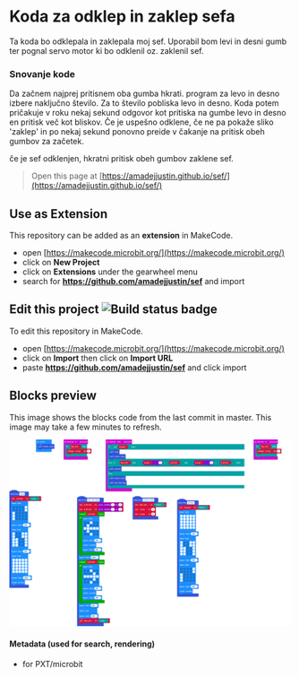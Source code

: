 # Koda za odklep in zaklep sefa

Ta koda bo odklepala in zaklepala moj sef.
Uporabil bom levi in desni gumb ter pognal servo motor ki bo odklenil oz. zaklenil sef.

### Snovanje kode

Da začnem najprej pritisnem oba gumba hkrati.
program za levo in desno izbere naključno število. Za to število pobliska levo in desno. 
Koda potem pričakuje v roku nekaj sekund odgovor kot pritiska na gumbe levo in desno en pritisk več kot bliskov. Če je uspešno odklene, če ne pa pokaže sliko 'zaklep' in po nekaj sekund ponovno preide v čakanje na pritisk obeh gumbov za začetek.

če je sef odklenjen, hkratni pritisk obeh gumbov zaklene sef.



> Open this page at [https://amadejjustin.github.io/sef/](https://amadejjustin.github.io/sef/)

## Use as Extension

This repository can be added as an **extension** in MakeCode.

* open [https://makecode.microbit.org/](https://makecode.microbit.org/)
* click on **New Project**
* click on **Extensions** under the gearwheel menu
* search for **https://github.com/amadejjustin/sef** and import

## Edit this project ![Build status badge](https://github.com/amadejjustin/sef/workflows/MakeCode/badge.svg)

To edit this repository in MakeCode.

* open [https://makecode.microbit.org/](https://makecode.microbit.org/)
* click on **Import** then click on **Import URL**
* paste **https://github.com/amadejjustin/sef** and click import

## Blocks preview

This image shows the blocks code from the last commit in master.
This image may take a few minutes to refresh.

![A rendered view of the blocks](https://github.com/amadejjustin/sef/raw/master/.github/makecode/blocks.png)

#### Metadata (used for search, rendering)

* for PXT/microbit
<script src="https://makecode.com/gh-pages-embed.js"></script><script>makeCodeRender("{{ site.makecode.home_url }}", "{{ site.github.owner_name }}/{{ site.github.repository_name }}");</script>
